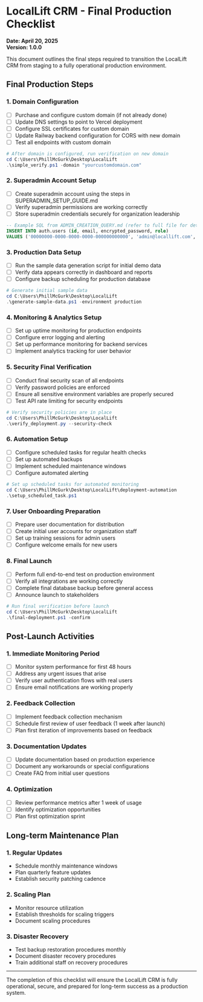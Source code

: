 # LocalLift CRM - Final Production Checklist

**Date: April 20, 2025**  
**Version: 1.0.0**

This document outlines the final steps required to transition the LocalLift CRM from staging to a fully operational production environment.

## Final Production Steps

### 1. Domain Configuration

- [ ] Purchase and configure custom domain (if not already done)
- [ ] Update DNS settings to point to Vercel deployment
- [ ] Configure SSL certificates for custom domain
- [ ] Update Railway backend configuration for CORS with new domain
- [ ] Test all endpoints with custom domain

```powershell
# After domain is configured, run verification on new domain
cd C:\Users\PhillMcGurk\Desktop\LocalLift
.\simple_verify.ps1 -domain "yourcustomdomain.com"
```

### 2. Superadmin Account Setup

- [ ] Create superadmin account using the steps in SUPERADMIN_SETUP_GUIDE.md
- [ ] Verify superadmin permissions are working correctly
- [ ] Store superadmin credentials securely for organization leadership

```sql
-- Example SQL from ADMIN_CREATION_QUERY.md (refer to full file for detailed instructions)
INSERT INTO auth.users (id, email, encrypted_password, role)
VALUES ('00000000-0000-0000-0000-000000000000', 'admin@locallift.com', 'encrypted_password_hash', 'superadmin');
```

### 3. Production Data Setup

- [ ] Run the sample data generation script for initial demo data
- [ ] Verify data appears correctly in dashboard and reports
- [ ] Configure backup scheduling for production database

```powershell
# Generate initial sample data
cd C:\Users\PhillMcGurk\Desktop\LocalLift
.\generate-sample-data.ps1 -environment production
```

### 4. Monitoring & Analytics Setup

- [ ] Set up uptime monitoring for production endpoints
- [ ] Configure error logging and alerting
- [ ] Set up performance monitoring for backend services
- [ ] Implement analytics tracking for user behavior

### 5. Security Final Verification

- [ ] Conduct final security scan of all endpoints
- [ ] Verify password policies are enforced
- [ ] Ensure all sensitive environment variables are properly secured
- [ ] Test API rate limiting for security endpoints

```powershell
# Verify security policies are in place
cd C:\Users\PhillMcGurk\Desktop\LocalLift
.\verify_deployment.py --security-check
```

### 6. Automation Setup

- [ ] Configure scheduled tasks for regular health checks
- [ ] Set up automated backups
- [ ] Implement scheduled maintenance windows
- [ ] Configure automated alerting

```powershell
# Set up scheduled tasks for automated monitoring
cd C:\Users\PhillMcGurk\Desktop\LocalLift\deployment-automation
.\setup_scheduled_task.ps1
```

### 7. User Onboarding Preparation

- [ ] Prepare user documentation for distribution
- [ ] Create initial user accounts for organization staff
- [ ] Set up training sessions for admin users
- [ ] Configure welcome emails for new users

### 8. Final Launch

- [ ] Perform full end-to-end test on production environment
- [ ] Verify all integrations are working correctly
- [ ] Complete final database backup before general access
- [ ] Announce launch to stakeholders

```powershell
# Run final verification before launch
cd C:\Users\PhillMcGurk\Desktop\LocalLift
.\final-deployment.ps1 -confirm
```

## Post-Launch Activities

### 1. Immediate Monitoring Period

- [ ] Monitor system performance for first 48 hours
- [ ] Address any urgent issues that arise
- [ ] Verify user authentication flows with real users
- [ ] Ensure email notifications are working properly

### 2. Feedback Collection

- [ ] Implement feedback collection mechanism
- [ ] Schedule first review of user feedback (1 week after launch)
- [ ] Plan first iteration of improvements based on feedback

### 3. Documentation Updates

- [ ] Update documentation based on production experience
- [ ] Document any workarounds or special configurations
- [ ] Create FAQ from initial user questions

### 4. Optimization

- [ ] Review performance metrics after 1 week of usage
- [ ] Identify optimization opportunities
- [ ] Plan first optimization sprint

## Long-term Maintenance Plan

### 1. Regular Updates

- Schedule monthly maintenance windows
- Plan quarterly feature updates
- Establish security patching cadence

### 2. Scaling Plan

- Monitor resource utilization
- Establish thresholds for scaling triggers
- Document scaling procedures

### 3. Disaster Recovery

- Test backup restoration procedures monthly
- Document disaster recovery procedures
- Train additional staff on recovery procedures

---

The completion of this checklist will ensure the LocalLift CRM is fully operational, secure, and prepared for long-term success as a production system.
